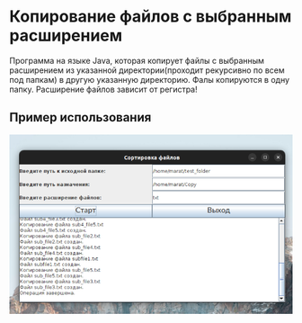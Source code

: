 # Копирование файлов с выбранным расширением

Программа на языке Java, которая копирует файлы с выбранным расширением из указанной директории(проходит рекурсивно по всем под папкам) в другую указанную директорию.
Фалы копируются в одну папку.
Расширение файлов зависит от регистра!

## Пример использования
![Иллюстрация к проекту](https://github.com/pockocmoc/Copy-files-one-folder/blob/master/2023-09-22%2006-48-26.png)
